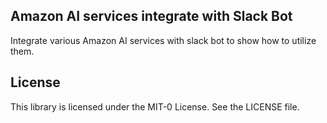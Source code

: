 ## Amazon AI services integrate with Slack Bot

Integrate various Amazon AI services with slack bot to show how to utilize them.

## License

This library is licensed under the MIT-0 License. See the LICENSE file.

